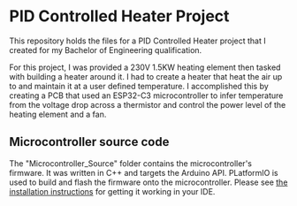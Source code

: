 # PID Controlled Heater Project

This repository holds the files for a PID Controlled Heater project that I created for my Bachelor of Engineering qualification.

For this project, I was provided a 230V 1.5KW heating element then tasked with building a heater around it. I had to create a heater that heat the air up to and maintain it at a user defined temperature. I accomplished this by creating a PCB that used an ESP32-C3 microcontroller to infer temperature from the voltage drop across a thermistor and control the power level of the heating element and a fan.

## Microcontroller source code
The "Microcontroller_Source" folder contains the microcontroller's firmware. It was written in C++ and targets the Arduino API. PLatformIO is used to build and flash the firmware onto the microcontroller. Please see [the installation instructions](https://platformio.org/platformio-ide) for getting it working in your IDE.
